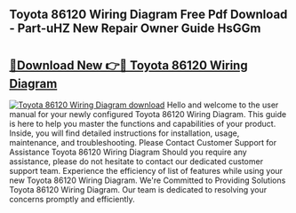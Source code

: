 ## Toyota 86120 Wiring Diagram Free Pdf Download - Part-uHZ New Repair Owner Guide HsGGm

# <h2><a href="http://dfifq4.blite.top/?on=Toyota+86120+Wiring+Diagram">🔗Download New 👉🔴 Toyota 86120 Wiring Diagram</a></h2>

[![Toyota 86120 Wiring Diagram download](https://i.imgur.com/lujVjoI.png)](http://dfifq4.blite.top/?on=Toyota+86120+Wiring+Diagram)
Hello and welcome to the user manual for your newly configured Toyota 86120 Wiring Diagram. This guide is here to help you master the functions and capabilities of your product. Inside, you will find detailed instructions for installation, usage, maintenance, and troubleshooting. Please Contact Customer Support for Assistance Toyota 86120 Wiring Diagram Should you require any assistance, please do not hesitate to contact our dedicated customer support team. Experience the efficiency of list of features while using your new Toyota 86120 Wiring Diagram. We're Committed to Providing Solutions Toyota 86120 Wiring Diagram. Our team is dedicated to resolving your concerns promptly and efficiently.
